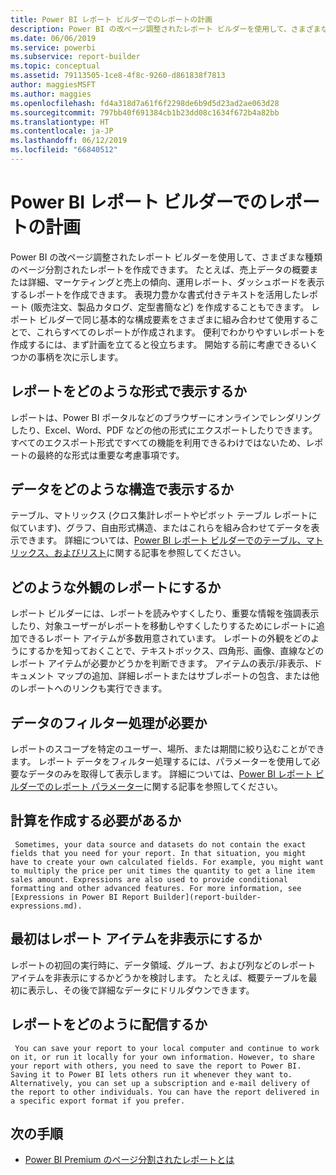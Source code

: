 ```yaml
---
title: Power BI レポート ビルダーでのレポートの計画
description: Power BI の改ページ調整されたレポート ビルダーを使用して、さまざまな種類のページ分割されたレポートを作成できます。 便利でわかりやすいレポートを作成するには、まず計画を立てると役立ちます。
ms.date: 06/06/2019
ms.service: powerbi
ms.subservice: report-builder
ms.topic: conceptual
ms.assetid: 79113505-1ce8-4f8c-9260-d861838f7813
author: maggiesMSFT
ms.author: maggies
ms.openlocfilehash: fd4a318d7a61f6f2298de6b9d5d23ad2ae063d28
ms.sourcegitcommit: 797bb40f691384cb1b23dd08c1634f672b4a82bb
ms.translationtype: HT
ms.contentlocale: ja-JP
ms.lasthandoff: 06/12/2019
ms.locfileid: "66840512"
---
```

# <a name="planning-a-report-in-power-bi-report-builder"></a>Power BI レポート ビルダーでのレポートの計画
  Power BI の改ページ調整されたレポート ビルダーを使用して、さまざまな種類のページ分割されたレポートを作成できます。 たとえば、売上データの概要または詳細、マーケティングと売上の傾向、運用レポート、ダッシュボードを表示するレポートを作成できます。 表現力豊かな書式付きテキストを活用したレポート (販売注文、製品カタログ、定型書簡など) を作成することもできます。 レポート ビルダーで同じ基本的な構成要素をさまざまに組み合わせて使用することで、これらすべてのレポートが作成されます。 便利でわかりやすいレポートを作成するには、まず計画を立てると役立ちます。 開始する前に考慮できるいくつかの事柄を次に示します。  
  
## <a name="in-what-format-do-you-want-the-report-to-appear"></a>レポートをどのような形式で表示するか
  
レポートは、Power BI ポータルなどのブラウザーにオンラインでレンダリングしたり、Excel、Word、PDF などの他の形式にエクスポートしたりできます。 すべてのエクスポート形式ですべての機能を利用できるわけではないため、レポートの最終的な形式は重要な考慮事項です。 
  
## <a name="in-what-structure-do-you-want-to-present-the-data"></a>データをどのような構造で表示するか
  
テーブル、マトリックス (クロス集計レポートやピボット テーブル レポートに似ています)、グラフ、自由形式構造、またはこれらを組み合わせてデータを表示できます。 詳細については、[Power BI レポート ビルダーでのテーブル、マトリックス、およびリスト](report-builder-tables-matrices-lists.md)に関する記事を参照してください。  
  
## <a name="how-do-you-want-your-report-to-look"></a>どのような外観のレポートにするか
  
レポート ビルダーには、レポートを読みやすくしたり、重要な情報を強調表示したり、対象ユーザーがレポートを移動しやすくしたりするためにレポートに追加できるレポート アイテムが多数用意されています。 レポートの外観をどのようにするかを知っておくことで、テキストボックス、四角形、画像、直線などのレポート アイテムが必要かどうかを判断できます。 アイテムの表示/非表示、ドキュメント マップの追加、詳細レポートまたはサブレポートの包含、または他のレポートへのリンクも実行できます。   
  
## <a name="should-the-data-be-filtered"></a>データのフィルター処理が必要か
  
レポートのスコープを特定のユーザー、場所、または期間に絞り込むことができます。 レポート データをフィルター処理するには、パラメーターを使用して必要なデータのみを取得して表示します。 詳細については、[Power BI レポート ビルダーでのレポート パラメーター](paginated-reports-parameters.md)に関する記事を参照してください。  
  
## <a name="do-you-need-to-create-calculations"></a>計算を作成する必要があるか 
  
     Sometimes, your data source and datasets do not contain the exact fields that you need for your report. In that situation, you might have to create your own calculated fields. For example, you might want to multiply the price per unit times the quantity to get a line item sales amount. Expressions are also used to provide conditional formatting and other advanced features. For more information, see [Expressions in Power BI Report Builder](report-builder-expressions.md).  
  
## <a name="do-you-want-to-hide-report-items-initially"></a>最初はレポート アイテムを非表示にするか
  
レポートの初回の実行時に、データ領域、グループ、および列などのレポート アイテムを非表示にするかどうかを検討します。 たとえば、概要テーブルを最初に表示し、その後で詳細なデータにドリルダウンできます。 
  
## <a name="how-are-you-going-to-deliver-your-report"></a>レポートをどのように配信するか  
  
     You can save your report to your local computer and continue to work on it, or run it locally for your own information. However, to share your report with others, you need to save the report to Power BI. Saving it to Power BI lets others run it whenever they want to. Alternatively, you can set up a subscription and e-mail delivery of the report to other individuals. You can have the report delivered in a specific export format if you prefer. 
  
## <a name="next-steps"></a>次の手順

- [Power BI Premium のページ分割されたレポートとは](paginated-reports-report-builder-power-bi.md)
